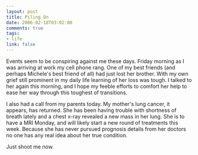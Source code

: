 ```yaml
--- 
layout: post
title: Piling On
date: 2006-02-18T03:02:00
comments: true
tags:
- life
link: false
---
```

Events seem to be conspiring against me these days. Friday morning as I was arriving at work my cell phone rang. One of my best friends (and perhaps Michele's best friend of all) had just lost her brother. With my own grief still prominent in my daily life learning of her loss was tough. I talked to her again this morning, and I hope my feeble efforts to comfort her help to ease her way through this toughest of transitions.

I also had a call from my parents today. My mother's lung cancer, it appears, has returned. She has been having trouble with shortness of breath lately and a chest x-ray revealed a new mass in her lung. She is to have a MRI Monday, and will likely start a new round of treatments this week.  Because she has never pursued prognosis details from her doctors no one has any real idea about her true condition.

Just shoot me now.
